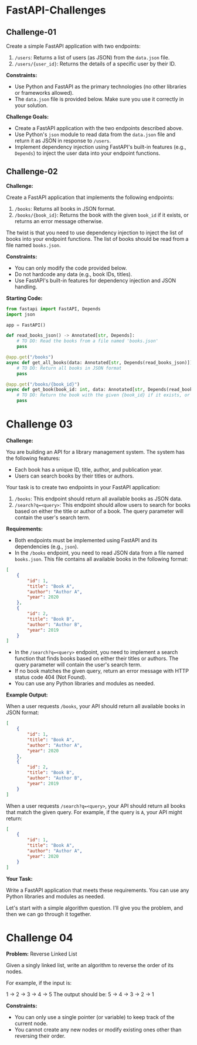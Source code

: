 # FastAPI-Challenges

## Challenge-01

Create a simple FastAPI application with two endpoints:
1. `/users`: Returns a list of users (as JSON) from the `data.json` file.
2. `/users/{user_id}`: Returns the details of a specific user by their ID.

**Constraints:**

* Use Python and FastAPI as the primary technologies (no other libraries or frameworks allowed).
* The `data.json` file is provided below. Make sure you use it correctly in your solution.

**Challenge Goals:**

* Create a FastAPI application with the two endpoints described above.
* Use Python's `json` module to read data from the `data.json` file and return it as JSON in response to `/users`.
* Implement dependency injection using FastAPI's built-in features (e.g., `Depends`) to inject the user data into your endpoint functions.

## Challenge-02

**Challenge:**

Create a FastAPI application that implements the following endpoints:
1. `/books`: Returns all books in JSON format.
2. `/books/{book_id}`: Returns the book with the given `book_id` if it exists, or returns an error message otherwise.

The twist is that you need to use dependency injection to inject the list of books into your endpoint functions. The list of books should be read from a file named `books.json`.

**Constraints:**

* You can only modify the code provided below.
* Do not hardcode any data (e.g., book IDs, titles).
* Use FastAPI's built-in features for dependency injection and JSON handling.

**Starting Code:**
```python
from fastapi import FastAPI, Depends
import json

app = FastAPI()

def read_books_json() -> Annotated[str, Depends]:
    # TO DO: Read the books from a file named 'books.json'
    pass

@app.get("/books")
async def get_all_books(data: Annotated[str, Depends(read_books_json)]):
    # TO DO: Return all books in JSON format
    pass

@app.get("/books/{book_id}")
async def get_book(book_id: int, data: Annotated[str, Depends(read_books_json)]):
    # TO DO: Return the book with the given {book_id} if it exists, or return an error message otherwise
    pass
```

# Challenge 03


**Challenge:**

You are building an API for a library management system. The system has the following features:
- Each book has a unique ID, title, author, and publication year.
- Users can search books by their titles or authors.

Your task is to create two endpoints in your FastAPI application:
1.  `/books`: This endpoint should return all available books as JSON data.
2.  `/search?q=<query>`: This endpoint should allow users to search for books based on either the title or author of a book. The query parameter will contain the user's search term.

**Requirements:**

- Both endpoints must be implemented using FastAPI and its dependencies (e.g., `json`).
- In the `/books` endpoint, you need to read JSON data from a file named `books.json`. This file contains all available books in the following format:
```json
[
    {
        "id": 1,
        "title": "Book A",
        "author": "Author A",
        "year": 2020
    },
    {
        "id": 2,
        "title": "Book B",
        "author": "Author B",
        "year": 2019
    }
]
```
- In the `/search?q=<query>` endpoint, you need to implement a search function that finds books based on either their titles or authors. The query parameter will contain the user's search term.
- If no book matches the given query, return an error message with HTTP status code 404 (Not Found).
- You can use any Python libraries and modules as needed.

**Example Output:**

When a user requests `/books`, your API should return all available books in JSON format:
```json
[
    {
        "id": 1,
        "title": "Book A",
        "author": "Author A",
        "year": 2020
    },
    {
        "id": 2,
        "title": "Book B",
        "author": "Author B",
        "year": 2019
    }
]
```
When a user requests `/search?q=<query>`, your API should return all books that match the given query. For example, if the query is `A`, your API might return:
```json
[
    {
        "id": 1,
        "title": "Book A",
        "author": "Author A",
        "year": 2020
    }
]
```


**Your Task:**

Write a FastAPI application that meets these requirements. You can use any Python libraries and modules as needed.

Let's start with a simple algorithm question. I'll give you the problem, and then we can go through it together.

# Challenge 04

**Problem:** Reverse Linked List

Given a singly linked list, write an algorithm to reverse the order of its nodes.

For example, if the input is:

1 -> 2 -> 3 -> 4 -> 5
The output should be:
5 -> 4 -> 3 -> 2 -> 1

**Constraints:**

* You can only use a single pointer (or variable) to keep track of the current node.
* You cannot create any new nodes or modify existing ones other than reversing their order.
